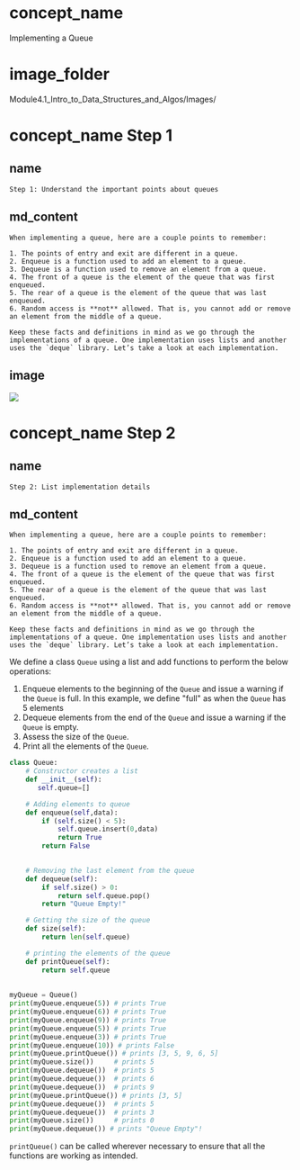 <!--title={Queue: List Implementation}-->

<!--badges={Algorithms:15}-->

<!--concepts{Queue General, Queue Manipulation}-->



# concept_name

Implementing a Queue

# image_folder

Module4.1_Intro_to_Data_Structures_and_Algos/Images/

# concept_name Step 1

## name

```
Step 1: Understand the important points about queues
```

## md_content

```
When implementing a queue, here are a couple points to remember:

1. The points of entry and exit are different in a queue.
2. Enqueue is a function used to add an element to a queue.
3. Dequeue is a function used to remove an element from a queue.
4. The front of a queue is the element of the queue that was first enqueued.
5. The rear of a queue is the element of the queue that was last enqueued. 
6. Random access is **not** allowed. That is, you cannot add or remove an element from the middle of a queue.

Keep these facts and definitions in mind as we go through the implementations of a queue. One implementation uses lists and another uses the `deque` library. Let’s take a look at each implementation.
```

## image

<img src = "EnqueueDequeueDiagram.jpeg">

# concept_name Step 2

## name

```
Step 2: List implementation details
```

## md_content

```
When implementing a queue, here are a couple points to remember:

1. The points of entry and exit are different in a queue.
2. Enqueue is a function used to add an element to a queue.
3. Dequeue is a function used to remove an element from a queue.
4. The front of a queue is the element of the queue that was first enqueued.
5. The rear of a queue is the element of the queue that was last enqueued. 
6. Random access is **not** allowed. That is, you cannot add or remove an element from the middle of a queue.

Keep these facts and definitions in mind as we go through the implementations of a queue. One implementation uses lists and another uses the `deque` library. Let’s take a look at each implementation.
```



We define a class `Queue` using a list and add functions to perform the below operations:

1. Enqueue elements to the beginning of the `Queue` and issue a warning if the `Queue` is full. In this example, we define "full" as when the `Queue` has 5 elements
2. Dequeue elements from the end of the `Queue` and issue a warning if the `Queue` is empty.
3. Assess the size of the `Queue`.
4. Print all the elements of the `Queue`.

```python
class Queue:
    # Constructor creates a list
    def __init__(self):
       self.queue=[]

    # Adding elements to queue
    def enqueue(self,data):
        if (self.size() < 5):
            self.queue.insert(0,data)
            return True
        return False
            

    # Removing the last element from the queue
    def dequeue(self):
        if self.size() > 0:
            return self.queue.pop()
        return "Queue Empty!"  

    # Getting the size of the queue
    def size(self):
        return len(self.queue)

    # printing the elements of the queue
    def printQueue(self):
        return self.queue
        
 
myQueue = Queue()
print(myQueue.enqueue(5)) # prints True
print(myQueue.enqueue(6)) # prints True
print(myQueue.enqueue(9)) # prints True
print(myQueue.enqueue(5)) # prints True
print(myQueue.enqueue(3)) # prints True
print(myQueue.enqueue(10)) # prints False
print(myQueue.printQueue()) # prints [3, 5, 9, 6, 5]
print(myQueue.size())     # prints 5
print(myQueue.dequeue())  # prints 5
print(myQueue.dequeue())  # prints 6
print(myQueue.dequeue())  # prints 9
print(myQueue.printQueue()) # prints [3, 5]
print(myQueue.dequeue())  # prints 5
print(myQueue.dequeue())  # prints 3
print(myQueue.size())     # prints 0
print(myQueue.dequeue()) # prints "Queue Empty"!
```

`printQueue()` can be called wherever necessary to ensure that all the functions are working as intended.